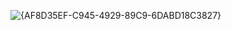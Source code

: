 ![{AF8D35EF-C945-4929-89C9-6DABD18C3827}](https://github.com/user-attachments/assets/0616a06e-a921-46da-b52a-e4b4e2b81a32)

